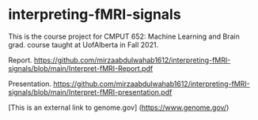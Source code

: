 # interpreting-fMRI-signals
This is the course project for CMPUT 652: Machine Learning and Brain grad. course taught at UofAlberta in Fall 2021.

Report. https://github.com/mirzaabdulwahab1612/interpreting-fMRI-signals/blob/main/Interpret-fMRI-Report.pdf

Presentation. https://github.com/mirzaabdulwahab1612/interpreting-fMRI-signals/blob/main/Interpret-fMRI-presentation.pdf

[This is an external link to genome.gov] (https://www.genome.gov/)

